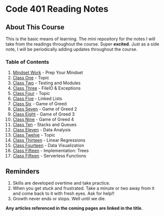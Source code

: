 # Code 401 Reading Notes

## About This Course

This is the basic means of learning. The mini repository for the notes I will take from the readings throughout the course. Super **excited**. Just as a side note, I will be periodically adding updates throughout the course.

### Table of Contents

1. [Mindset Work](class-00.md) - Prep Your Mindset
1. [Class One](class-01.md) - Topic
1. [Class Two](class-02.md) - Testing and Modules
1. [Class Three](class-03.md) - FileIO & Exceptions
1. [Class Four](class-04.md) - Topic
1. [Class Five](class-05.md) - Linked Lists
1. [Class Six](class-06.md) - Game of Greed
1. [Class Seven](class-07.md) - Game of Greed 2
1. [Class Eight](class-08.md) - Game of Greed 3
1. [Class Nine](class-09.md) - Game of Greed 4
1. [Class Ten](class-10.md) - Stacks and Queues
1. [Class Eleven](class-11.md) - Data Analysis
1. [Class Twelve](class-12.md) - Topic
1. [Class Thirteen](class-13.md) - Linear Regressions
1. [Class Fourteen](class-14.md) - Data Visualization
1. [Class Fifteen](class-15.md) - Implementation: Trees
1. [Class Fifteen](class-16.md) - Serverless Functions


## Reminders

1. Skills are developed overtime and take practice.
1. When you get stuck and frustrated. Take a minute or two away from it and come back to it with fresh eyes. Ask for help!!
1. Growth never ends or stops. Well until we die.  

**Any articles referenced in the coming pages are linked in the title.**